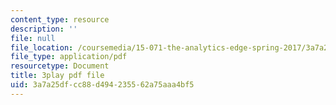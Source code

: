 ```yaml
---
content_type: resource
description: ''
file: null
file_location: /coursemedia/15-071-the-analytics-edge-spring-2017/3a7a25dfcc88d494235562a75aaa4bf5_pj_Ro7sFpUE.pdf
file_type: application/pdf
resourcetype: Document
title: 3play pdf file
uid: 3a7a25df-cc88-d494-2355-62a75aaa4bf5
---
```

